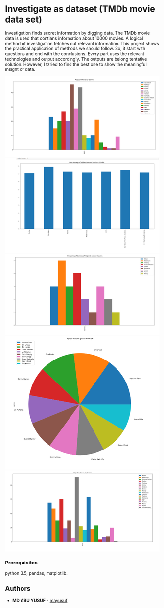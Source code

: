 
# Investigate as dataset (TMDb movie data set)

Investigation finds secret information by digging data. The TMDb movie data is used that contians information about 10000 movies. 
A logical method of investigation fetches out relevant information. This project shows the practical application of methods 
we should follow. So, it start with questions and end with the conclusions. Every part uses the relevant technologies and 
output accordingly. The outputs are belong tentative solution. However, I tzried to find the best one to show the meaningful insight of data.  

![Screenshot](Screenshot_1.png)
![Screenshot](Screenshot_2.png)
![Screenshot](Screenshot_3.png)
![Screenshot](Screenshot_4.png)
![Screenshot](Screenshot_5.png)

### Prerequisites

python 3.5, pandas, matplotlib.

## Authors

* **MD ABU YUSUF** - [mayusuf](https://github.com/mayusuf)
